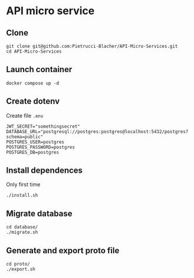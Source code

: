 # API micro service

## Clone

```
git clone git@github.com:Pietrucci-Blacher/API-Micro-Services.git
cd API-Micro-Services
```

## Launch container

```
docker compose up -d
```

## Create dotenv

Create file `.env`

```
JWT_SECRET="somethingsecret"
DATABASE_URL="postgresql://postgres:postgres@localhost:5432/postgres?schema=public"
POSTGRES_USER=postgres
POSTGRES_PASSWORD=postgres
POSTGRES_DB=postgres
```

## Install dependences

Only first time

```
./install.sh
```

## Migrate database

```
cd database/
./migrate.sh
```

## Generate and export proto file

```
cd proto/
./export.sh
```
